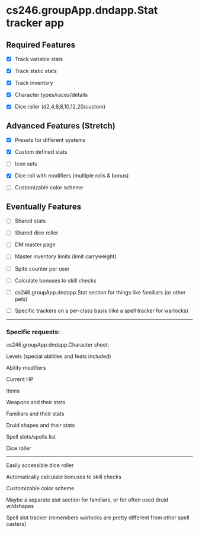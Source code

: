 # cs246.groupApp.dndapp.Stat tracker app

## Required Features

- [X] Track variable stats

- [X] Track static stats

- [X] Track inventory

- [X] Character types/races/details

- [X] Dice roller (d2,4,6,8,10,12,20/custom)

## Advanced Features (Stretch)

- [X] Presets for different systems

- [X] Custom defined stats

- [ ] Icon sets

- [X] Dice roll with modifiers (multiple rolls & bonus)

- [ ] Customizable color scheme

## Eventually Features

- [ ] Shared stats

- [ ] Shared dice roller

- [ ] DM master page

- [ ] Master inventory limits (limit carryweight)

- [ ] Spite counter per user

- [ ] Calculate bonuses to skill checks

- [ ] cs246.groupApp.dndapp.Stat section for things like familiars (or other pets)

- [ ] Specific trackers on a per-class basis (like a spell tracker for warlocks)

---
### Specific requests:

cs246.groupApp.dndapp.Character sheet:

Levels (special abilities and feats included)

Ability modifiers 

Current HP

Items

Weapons and their stats

Familiars and their stats

Druid shapes and their stats

Spell slots/spells list 

Dice roller 

---

Easily accessible dice roller

Automatically calculate bonuses to skill checks

Customizable color scheme

Maybe a separate stat section for familiars, or for often used druid wildshapes

Spell slot tracker (remembers warlocks are pretty different from other spell casters)
